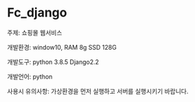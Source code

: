 # Fc_django

주제: 쇼핑몰 웹서비스

개발환경: window10, RAM 8g SSD 128G

개발도구: python 3.8.5 Django2.2

개발언어: python
<br>

사용시 유의사항: 가상환경을 먼저 실행하고 서버를 실행시키기 바랍니다.

